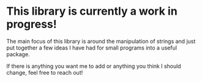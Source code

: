 <h1>This library is currently a work in progress!</h1>

The main focus of this library is around the manipulation of strings and just put together a few ideas I have had for 
small programs into a useful package.

If there is anything you want me to add or anything you think I should change, feel free to reach out!